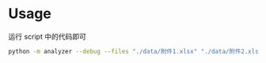 # Usage
运行 script 中的代码即可

```bash
python -m analyzer --debug --files "./data/附件1.xlsx" "./data/附件2.xlsx" --angles 10 15
```